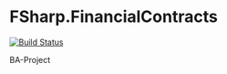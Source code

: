 # FSharp.FinancialContracts
[![Build Status](https://travis-ci.org/frederikreher/FSharp.FinancialContracts.svg?branch=multiple-observable-types)](https://travis-ci.org/frederikreher/FSharp.FinancialContracts)

BA-Project
